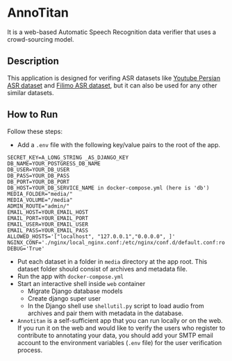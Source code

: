 # AnnoTitan
It is a web-based Automatic Speech Recognition data verifier that uses a crowd-sourcing model.

## Description

This application is designed for verifing ASR datasets like [Youtube Persian ASR dataset](https://huggingface.co/PerSets/youtube-persian-asr) and [Filimo ASR dataset](https://huggingface.co/PerSets/filimo-persian-asr), but it can also be used for any other similar datasets.

## How to Run

Follow these steps:
- Add a `.env` file with the following key/value pairs to the root of the app.
```
SECRET_KEY=A_LONG_STRING _AS_DJANGO_KEY
DB_NAME=YOUR_POSTGRESS_DB_NAME
DB_USER=YOUR_DB_USER
DB_PASS=YOUR_DB_PASS
DB_PORT=YOUR_DB_PORT
DB_HOST=YOUR_DB_SERVICE_NAME in docker-compose.yml (here is 'db')
MEDIA_FOLDER="media/"
MEDIA_VOLUME="/media"
ADMIN_ROUTE="admin/"
EMAIL_HOST=YOUR_EMAIL_HOST
EMAIL_PORT=YOUR_EMAIL_PORT
EMAIL_USER=YOUR_EMAIL_USER
EMAIL_PASS=YOUR_EMAIL_PASS
ALLOWED_HOSTS='["localhost", "127.0.0.1","0.0.0.0", ]'
NGINX_CONF='./nginx/local_nginx.conf:/etc/nginx/conf.d/default.conf:ro'
DEBUG='True'
```
- Put each dataset in a folder in `media` directory at the app root. This dataset folder should consist of archives and metadata file.
- Run the app with `docker-compose.yml`
- Start an interactive shell inside `web` container
    - Migrate Django database models
    - Create django super user
    - In the Django shell use `shellutil.py` script to load audio from archives and pair them with metadata in the database.
- `Annotitan` is a self-sufficient app that you can run locally or on the web. If you run it on the web and would like to verify the users who register to contribute to annotating your data, you should add your SMTP email account to the environment variables (`.env` file) for the user verification process.
